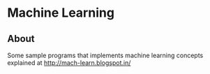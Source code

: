 # Machine Learning

## About

Some sample programs that implements machine learning concepts explained at
http://mach-learn.blogspot.in/


